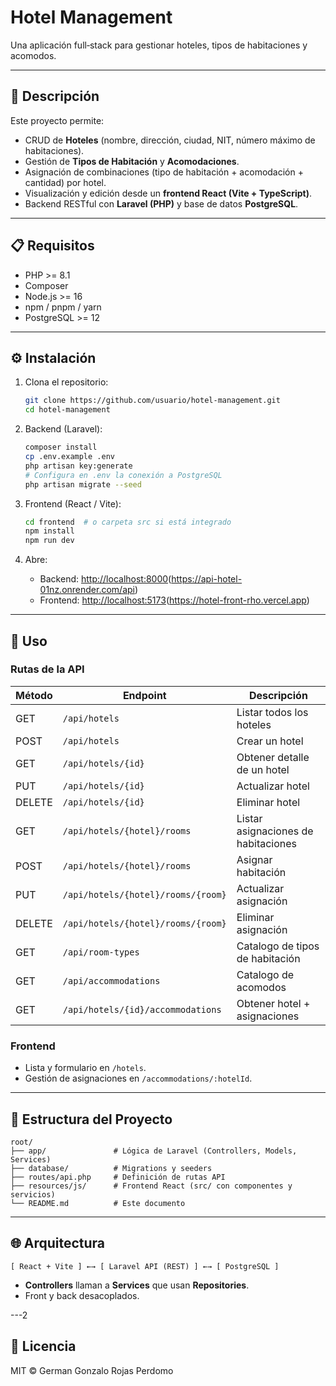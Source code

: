 # Hotel Management

Una aplicación full‑stack para gestionar hoteles, tipos de habitaciones y acomodos.

---

## 🔎 Descripción

Este proyecto permite:

* CRUD de **Hoteles** (nombre, dirección, ciudad, NIT, número máximo de habitaciones).
* Gestión de **Tipos de Habitación** y **Acomodaciones**.
* Asignación de combinaciones (tipo de habitación + acomodación + cantidad) por hotel.
* Visualización y edición desde un **frontend React (Vite + TypeScript)**.
* Backend RESTful con **Laravel (PHP)** y base de datos **PostgreSQL**.

---

## 📋 Requisitos

* PHP >= 8.1
* Composer
* Node.js >= 16
* npm / pnpm / yarn
* PostgreSQL >= 12

---

## ⚙️ Instalación

1. Clona el repositorio:

   ```bash
   git clone https://github.com/usuario/hotel-management.git
   cd hotel-management
   ```

2. Backend (Laravel):

   ```bash
   composer install
   cp .env.example .env
   php artisan key:generate
   # Configura en .env la conexión a PostgreSQL
   php artisan migrate --seed
   ```

3. Frontend (React / Vite):

   ```bash
   cd frontend  # o carpeta src si está integrado
   npm install
   npm run dev
   ```

4. Abre:

   * Backend: [http://localhost:8000](http://localhost:8000)(https://api-hotel-01nz.onrender.com/api)
   * Frontend: [http://localhost:5173](http://localhost:5173)(https://hotel-front-rho.vercel.app)

---

## 🚀 Uso

### Rutas de la API

| Método | Endpoint                           | Descripción                         |
| ------ | ---------------------------------- | ----------------------------------- |
| GET    | `/api/hotels`                      | Listar todos los hoteles            |
| POST   | `/api/hotels`                      | Crear un hotel                      |
| GET    | `/api/hotels/{id}`                 | Obtener detalle de un hotel         |
| PUT    | `/api/hotels/{id}`                 | Actualizar hotel                    |
| DELETE | `/api/hotels/{id}`                 | Eliminar hotel                      |
| GET    | `/api/hotels/{hotel}/rooms`        | Listar asignaciones de habitaciones |
| POST   | `/api/hotels/{hotel}/rooms`        | Asignar habitación                  |
| PUT    | `/api/hotels/{hotel}/rooms/{room}` | Actualizar asignación               |
| DELETE | `/api/hotels/{hotel}/rooms/{room}` | Eliminar asignación                 |
| GET    | `/api/room-types`                  | Catalogo de tipos de habitación     |
| GET    | `/api/accommodations`              | Catalogo de acomodos                |
| GET    | `/api/hotels/{id}/accommodations`  | Obtener hotel + asignaciones        |

### Frontend

* Lista y formulario en `/hotels`.
* Gestión de asignaciones en `/accommodations/:hotelId`.

---

## 📂 Estructura del Proyecto

```text
root/
├── app/               # Lógica de Laravel (Controllers, Models, Services)
├── database/          # Migrations y seeders
├── routes/api.php     # Definición de rutas API
├── resources/js/      # Frontend React (src/ con componentes y servicios)
└── README.md          # Este documento
```

---

## 🌐 Arquitectura

```
[ React + Vite ] ←→ [ Laravel API (REST) ] ←→ [ PostgreSQL ]
```

* **Controllers** llaman a **Services** que usan **Repositories**.
* Front y back desacoplados.

---2

## 📜 Licencia

MIT © German Gonzalo Rojas Perdomo
